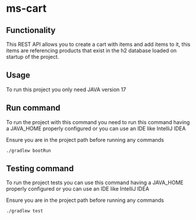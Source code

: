 # ms-cart

## Functionality

This REST API allows you to create a cart with items and add items to it, this items are referencing products that exist in the h2 database loaded on startup of the project.

## Usage

To run this project you only need JAVA version 17

## Run command
To run the project with this command you need to run this command having a JAVA_HOME properly configured or you can use an IDE like IntelliJ IDEA

Ensure you are in the project path before running any commands

```
./gradlew bootRun
```

## Testing command
To run the project tests you can use this command having a JAVA_HOME properly configured or you can use an IDE like IntelliJ IDEA

Ensure you are in the project path before running any commands

```
./gradlew test
```